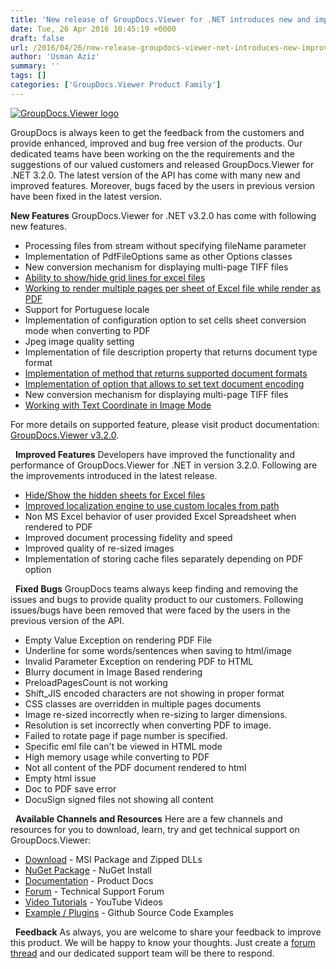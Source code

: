 ```yaml
---
title: 'New release of GroupDocs.Viewer for .NET introduces new and improved features and fixes'
date: Tue, 26 Apr 2016 10:45:19 +0000
draft: false
url: /2016/04/26/new-release-groupdocs-viewer-net-introduces-new-improved-features-fixes/
author: 'Usman Aziz'
summary: ''
tags: []
categories: ['GroupDocs.Viewer Product Family']
---
```


[![GroupDocs.Viewer logo](https://blog.groupdocs.com/wp-content/uploads/sites/4/2016/03/groupdocs-viewer.png)](http://groupdocs.com/dot-net/document-viewer-library)

GroupDocs is always keen to get the feedback from the customers and provide enhanced, improved and bug free version of the products. Our dedicated teams have been working on the the requirements and the suggestions of our valued customers and released GroupDocs.Viewer for .NET 3.2.0. The latest version of the API has come with many new and improved features. Moreover, bugs faced by the users in previous version have been fixed in the latest version.

**New Features** GroupDocs.Viewer for .NET v3.2.0 has come with following new features.

*   Processing files from stream without specifying fileName parameter
*   Implementation of PdfFileOptions same as other Options classes
*   New conversion mechanism for displaying multi-page TIFF files
*   [Ability to show/hide grid lines for excel files](https://docs.groupdocs.com/viewer/net)
*   [Working to render multiple pages per sheet of Excel file while render as PDF](https://docs.groupdocs.com/viewer/net)
*   Support for Portuguese locale
*   Implementation of configuration option to set cells sheet conversion mode when converting to PDF
*   Jpeg image quality setting
*   Implementation of file description property that returns document type format
*   [Implementation of method that returns supported document formats](https://docs.groupdocs.com/viewer/net)
*   [Implementation of option that allows to set text document encoding](https://docs.groupdocs.com/viewer/net)
*   New conversion mechanism for displaying multi-page TIFF files
*   [Working with Text Coordinate in Image Mode](https://docs.groupdocs.com/viewer/net)

For more details on supported feature, please visit product documentation: [GroupDocs.Viewer v3.2.0](https://docs.groupdocs.com/viewer/net).

  **Improved Features** Developers have improved the functionality and performance of GroupDocs.Viewer for .NET in version 3.2.0. Following are the improvements introduced in the latest release.

*   [Hide/Show the hidden sheets for Excel files](https://docs.groupdocs.com/viewer/net)
*   [Improved localization engine to use custom locales from path](https://docs.groupdocs.com/viewer/net)
*   Non MS Excel behavior of user provided Excel Spreadsheet when rendered to PDF
*   Improved document processing fidelity and speed
*   Improved quality of re-sized images
*   Implementation of storing cache files separately depending on PDF option

  **Fixed Bugs** GroupDocs teams always keep finding and removing the issues and bugs to provide quality product to our customers. Following issues/bugs have been removed that were faced by the users in the previous version of the API.

*   Empty Value Exception on rendering PDF File
*   Underline for some words/sentences when saving to html/image
*   Invalid Parameter Exception on rendering PDF to HTML
*   Blurry document in Image Based rendering
*   PreloadPagesCount is not working
*   Shift\_JIS encoded characters are not showing in proper format
*   CSS classes are overridden in multiple pages documents
*   Image re-sized incorrectly when re-sizing to larger dimensions.
*   Resolution is set incorrectly when converting PDF to image.
*   Failed to rotate page if page number is specified.
*   Specific eml file can't be viewed in HTML mode
*   High memory usage while converting to PDF
*   Not all content of the PDF document rendered to html
*   Empty html issue
*   Doc to PDF save error
*   DocuSign signed files not showing all content

  **Available Channels and Resources** Here are a few channels and resources for you to download, learn, try and get technical support on GroupDocs.Viewer:

*   [Download](http://groupdocs.com/Community/getting-started/dot-net/document-viewer-library.aspx "Download") - MSI Package and Zipped DLLs
*   [NuGet Package](https://www.nuget.org/packages/groupdocs-viewer-dotnet/ "NuGet Package") - NuGet Install
*   [Documentation](https://docs.groupdocs.com/viewer/net "Product Documentation ") - Product Docs
*   [Forum](http://groupdocs.com/Community/forums/groupdocs.viewer-product-family/4/showforum.aspx) - Technical Support Forum
*   [Video Tutorials](https://www.youtube.com/channel/UCgO8dwgI5KAsQCVegviVXYA/playlists) - YouTube Videos
*   [Example / Plugins](https://github.com/groupdocsviewer/GroupDocs_Viewer_NET) - Github Source Code Examples

  **Feedback** As always, you are welcome to share your feedback to improve this product. We will be happy to know your thoughts. Just create a [forum thread](http://groupdocs.com/Community/forums/groupdocs.viewer-product-family/4/showforum.aspx) and our dedicated support team will be there to respond.




